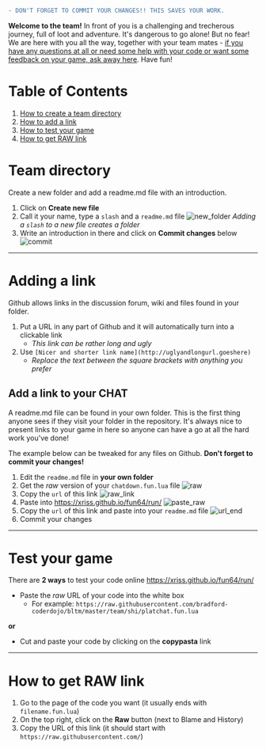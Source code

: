 ```diff
- DON'T FORGET TO COMMIT YOUR CHANGES!! THIS SAVES YOUR WORK.
```

**Welcome to the team!** In front of you is a challenging and trecherous journey, full of loot and adventure. It's dangerous to go alone! But no fear! We are here with you all the way, together with your team mates - [if you have any questions at all or need some help with your code or want some feedback on your game, ask away here](https://github.com/bradford-coderdojo/bltm/issues). Have fun!

# Table of Contents

1. [How to create a team directory](#team-directory)
2. [How to add a link](#adding-a-link)
3. [How to test your game](#test-your-game)
4. [How to get RAW link](#how-to-get-raw-link)

# Team directory

Create a new folder and add a readme.md file with an introduction.

1. Click on **Create new file**
2. Call it your name, type a ```slash``` and a ```readme.md``` file
    ![new_folder](https://cloud.githubusercontent.com/assets/1515961/24321397/9bf514f4-1143-11e7-81be-2e2d942750db.png)
    *Adding a ```slash``` to a new file creates a folder*
3. Write an introduction in there and click on **Commit changes** below
    ![commit](https://cloud.githubusercontent.com/assets/1515961/24321408/ecb31094-1143-11e7-9580-b64b5d769be7.png)
    
----------

# Adding a link

Github allows links in the discussion forum, wiki and files found in your folder.

1. Put a URL in any part of Github and it will automatically turn into a clickable link
    - _This link can be rather long and ugly_
2. Use ```[Nicer and shorter link name](http://uglyandlongurl.goeshere)```
    - _Replace the text between the square brackets with anything you prefer_


## Add a link to your CHAT

A readme.md file can be found in your own folder. This is the first thing anyone sees if they visit your folder in the repository. It's always nice to present links to your game in here so anyone can have a go at all the hard work you've done!

The example below can be tweaked for any files on Github. **Don't forget to commit your changes!**

1. Edit the ```readme.md``` file in **your own folder**
2. Get the *raw* version of your ```chatdown.fun.lua``` file
    ![raw](https://cloud.githubusercontent.com/assets/1515961/24321744/11d63b78-114c-11e7-870b-e128c4539c75.png)
3. Copy the ```url``` of this link
    ![raw_link](https://cloud.githubusercontent.com/assets/1515961/24321759/49cadffc-114c-11e7-9ccf-8474a01d22d7.png)
4. Paste into https://xriss.github.io/fun64/run/
    ![paste_raw](https://cloud.githubusercontent.com/assets/1515961/24321764/73ae4318-114c-11e7-8855-6507b51a8e55.png)
5. Copy the ```url``` of this link and paste into your ```readme.md``` file
    ![url_end](https://cloud.githubusercontent.com/assets/1515961/24321789/feb7fd0a-114c-11e7-816d-8c1a59e9a211.png)
6. Commit your changes

----------

# Test your game

There are **2 ways** to test your code online https://xriss.github.io/fun64/run/

- Paste the *raw* URL of your code into the white box
    - For example: ```https://raw.githubusercontent.com/bradford-coderdojo/bltm/master/team/shi/platchat.fun.lua```    

**or**

- Cut and paste your code by clicking on the **copypasta** link
    
----------

# How to get RAW link

1. Go to the page of the code you want (it usually ends with ```filename.fun.lua```)
2. On the top right, click on the **Raw** button (next to Blame and History)
3. Copy the URL of this link (it should start with ```https://raw.githubusercontent.com/```)
